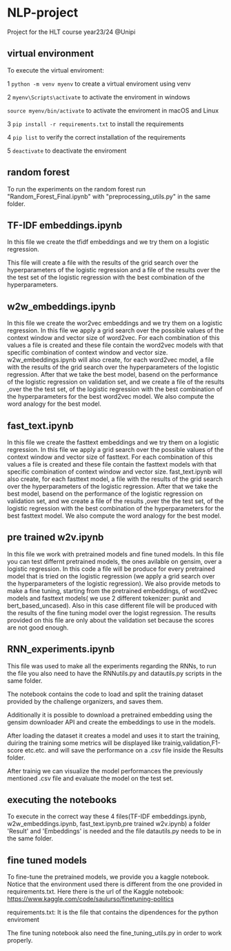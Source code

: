 # NLP-project
Project for the HLT course year23/24 @Unipi 

## virtual environment
To execute the virtual enviroment:

1 `python -m venv myenv` to  create a virtual enviroment using venv


2 `myenv\Scripts\activate` to activate the enviroment in windows


  `source myenv/bin/activate` to activate the enviroment in macOS and Linux

  
3 `pip install -r requirements.txt` to install the requirements


4 `pip list` to verify the correct installation of the requirements


5 `deactivate` to deactivate the enviroment

## random forest

To run the experiments on the random forest run "Random_Forest_Final.ipynb" with "preprocessing_utils.py" in the same folder.
## TF-IDF embeddings.ipynb
In this file we create the tfidf embeddings and we try them on a logistic regression. 

This file will create a file with the results of the grid search over the hyperparameters of the logistic regression and a file of the results over the the test set of the logistic regression with the best combination of the hyperparameters.
## w2w_embeddings.ipynb
In this file we create the wor2vec embeddings and we try them on a logistic regression. In this file we apply a grid search over the possible values of the context window and vector size of word2vec. For each combination of this values a file is created and these file contain the word2vec models with that specific combination of context window and vector size. w2w_embeddings.ipynb will also create, for each word2vec model, a file with the results of the grid search over the hyperparameters of the logistic regression. After that we take the best model, basend on the performance of the logistic regression on validation set, and we create a file of the results ,over the the test set, of the logistic regression with the best combination of the hyperparameters for the best word2vec model. We also compute the word analogy for the best model.


## fast_text.ipynb
In this file we create the fasttext embeddings and we try them on a logistic regression. In this file we apply a grid search over the possible values of the context window and vector size of fasttext. For each combination of this values a file is created and these file contain the fasttext models with that specific combination of context window and vector size. fast_text.ipynb will also create, for each fasttext model, a file with the results of the grid search over the hyperparameters of the logistic regression. After that we take the best model, basend on the performance of the logistic regression on validation set, and we create a file of the results ,over the the test set, of the logistic regression with the best combination of the hyperparameters for the best fasttext model. We also compute the word analogy for the best model.

## pre trained w2v.ipynb
In this file we work with pretrained models and fine tuned models. In this file you can test differnt pretrained models, the ones avilable on gensim, over a logistic regression. In this code a file will be produce for every pretrained model that is tried on the logistic regression (we apply a grid search over the hyperparameters of the logistic regression). We also provide metods to make a fine tuning, starting from the pretrained embeddings, of word2vec models and fasttext models( we use 2 different tokenizer: punkt and bert_based_uncased). Also in this case different file will be produced with the results of the fine tuning model over the logist regression. The results provided on this file are only about the validation set because the scores are not good enough.

## RNN_experiments.ipynb

This file was used to make all the experiments regarding the RNNs, to run the file you also need to have the RNNutils.py and datautils.py scripts in the same folder.

The notebook contains the code to load and split the training dataset provided by the challenge organizers, and saves them.

Additionally it is possible to download a pretrained embedding using the gensim downloader API and create the embeddings to use in the models.

After loading the dataset it creates a model and uses it to start the training, duiring the training some metrics will be displayed like trainig,validation,F1-score etc.etc. and will save the performance on a .csv file inside the Results folder.

After trainig we can visualize the model performances the previously mentioned .csv file and evaluate the model on the test set.

## executing the notebooks
To execute in the correct way these 4 files(TF-IDF embeddings.ipynb, w2w_embeddings.ipynb, fast_text.ipynb,pre trained w2v.ipynb) a folder 'Result' and 'Embeddings' is needed and the file datautils.py needs to be in the same folder.

## fine tuned models
To fine-tune  the pretrained models, we provide you a kaggle notebook. Notice that the environment used there is different from the one provided in requirements.txt.
Here there is the url of the Kaggle notebook: https://www.kaggle.com/code/saulurso/finetuning-politics

requirements.txt: It is the file that contains the dipendences for the python enviroment

The fine tuning notebook also need the fine_tuning_utils.py in order to work properly.